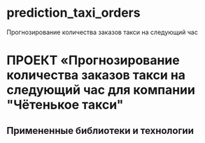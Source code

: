 # prediction_taxi_orders

Прогнозирование количества заказов такси на следующий час

# ПРОЕКТ «Прогнозирование количества заказов такси на следующий час для компании "Чётенькое такси"

## Примененные библиотеки и технологии

